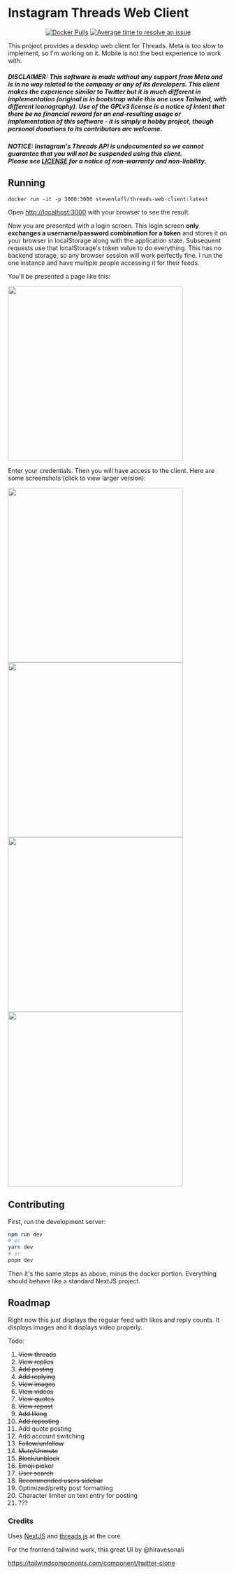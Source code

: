 # Instagram Threads Web Client

<div align="center">
  
[![Docker Pulls](https://badgen.net/docker/pulls/stevenlafl/threads-web-client?icon=docker&label=pulls)](https://hub.docker.com/r/stevenlafl/threads-web-client/)
[![Average time to resolve an issue](http://isitmaintained.com/badge/resolution/stevenlafl/threads-web-client.svg)](http://isitmaintained.com/project/stevenlafl/threads-web-client "Average time to resolve an issue")

</div>

This project provides a desktop web client for Threads. Meta is too slow to implement, so I'm working on it. Mobile is not the best experience to work with.

##### DISCLAIMER: This software is made without any support from Meta and is in no way related to the company or any of its developers. This client makes the experience similar to Twitter but it is much different in implementation (original is in bootstrap while this one uses Tailwind, with different iconography). Use of the GPLv3 license is a notice of intent that there be no financial reward for an end-resulting usage or implementation of this software - it is simply a hobby project, though personal donations to its contributors are welcome.

##### NOTICE: Instagram's Threads API is undocumented so we cannot guarantee that you will not be suspended using this client. <br/> Please see [LICENSE](https://github.com/stevenlafl/threads-web-client/blob/master/LICENSE) for a notice of non-warranty and non-liability.

## Running

```
docker run -it -p 3000:3000 stevenlafl/threads-web-client:latest
```

Open [http://localhost:3000](http://localhost:3000) with your browser to see the result.

Now you are presented with a login screen. This login screen **only exchanges a username/password combination for a token** and stores it on your browser in localStorage along with the application state. Subsequent requests use that localStorage's token value to do everything. This has no backend storage, so any browser session will work perfectly fine. I run the one instance and have multiple people accessing it for their feeds.

You'll be presented a page like this:

<img src="https://github.com/stevenlafl/threads-web-client/assets/2539092/864eaa01-f722-49fd-8d0d-bdfcbfddac16" width="400"/>


Enter your credentials. Then you will have access to the client. Here are some screenshots (click to view larger version):

<img src="https://github.com/stevenlafl/threads-web-client/assets/2539092/c3d974b8-757c-41b9-82fa-02de50fc35ec" width="400" />

<img src="https://github.com/stevenlafl/threads-web-client/assets/2539092/6584558d-ab7f-45a7-be2c-ae44f3ab9537" width="400" />

<img src="https://github.com/stevenlafl/threads-web-client/assets/2539092/02929168-dca2-4d38-903f-9a41cd94dc86" width="400" />

<img src="https://github.com/stevenlafl/threads-web-client/assets/2539092/9e1dc7aa-0a55-495b-a0a6-e3f2e526b492" width="400" />




## Contributing

First, run the development server:

```bash
npm run dev
# or
yarn dev
# or
pnpm dev
```

Then it's the same steps as above, minus the docker portion. Everything should behave like a standard NextJS project.

## Roadmap

Right now this just displays the regular feed with likes and reply counts. It displays images and it displays video properly.

Todo:

1. ~~View threads~~
2. ~~View replies~~
3. ~~Add posting~~
4. ~~Add replying~~
5. ~~View images~~
6. ~~View videos~~
7. ~~View quotes~~
5. ~~View repost~~
6. ~~Add liking~~
7. ~~Add reposting~~
8. Add quote posting
9. Add account switching
10. ~~Follow/unfollow~~
11. ~~Mute/Unmute~~
12. ~~Block/unblock~~
13. ~~Emoji picker~~
14. ~~User search~~
15. ~~Recommended users sidebar~~
16. Optimized/pretty post formatting
17. Character limiter on text entry for posting
18. ???

### Credits

Uses [NextJS](https://github.com/vercel/next.js/) and [threads.js](https://github.com/threadsjs/threads.js) at the core

For the frontend tailwind work, this great UI by @hiravesonali

https://tailwindcomponents.com/component/twitter-clone
